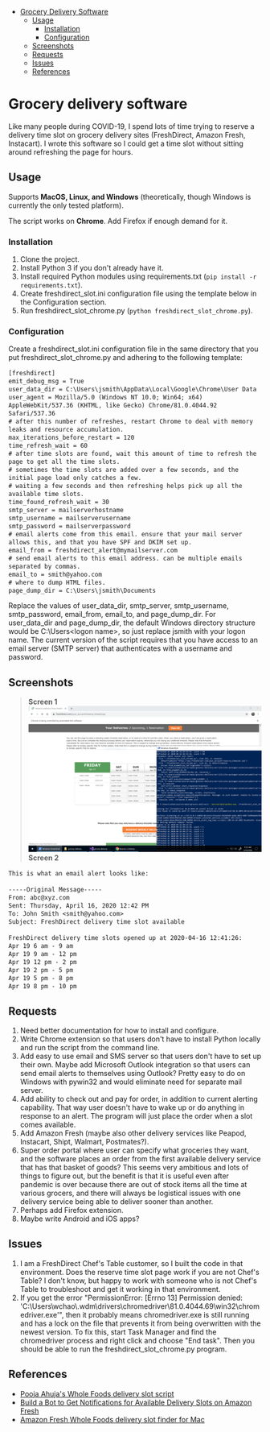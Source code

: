 - [Grocery Delivery Software](#grocery-delivery-software)
  * [Usage](#usage)
    + [Installation](#installation)
    + [Configuration](#configuration)
  * [Screenshots](#screenshots)
  * [Requests](#requests)
  * [Issues](#issues)
  * [References](#references)

# Grocery delivery software

Like many people during COVID-19, I spend lots of time trying to reserve a delivery time slot on grocery delivery sites (FreshDirect, Amazon Fresh, Instacart). I wrote this software so I could get a time slot without sitting around refreshing the page for hours.

## Usage

Supports **MacOS, Linux, and Windows** (theoretically, though Windows is currently the only tested platform).

The script works on **Chrome**. Add Firefox if enough demand for it.

### Installation

1. Clone the project.
2. Install Python 3 if you don't already have it.
3. Install required Python modules using requirements.txt (```pip install -r requirements.txt```).
4. Create freshdirect_slot.ini configuration file using the template below in the Configuration section.
5. Run freshdirect_slot_chrome.py (```python freshdirect_slot_chrome.py```).

### Configuration

Create a freshdirect_slot.ini configuration file in the same directory that you put freshdirect_slot_chrome.py and adhering to the following template:

```
[freshdirect]
emit_debug_msg = True
user_data_dir = C:\Users\jsmith\AppData\Local\Google\Chrome\User Data
user_agent = Mozilla/5.0 (Windows NT 10.0; Win64; x64) AppleWebKit/537.36 (KHTML, like Gecko) Chrome/81.0.4044.92 Safari/537.36
# after this number of refreshes, restart Chrome to deal with memory leaks and resource accumulation.
max_iterations_before_restart = 120
time_refresh_wait = 60
# after time slots are found, wait this amount of time to refresh the page to get all the time slots.
# sometimes the time slots are added over a few seconds, and the initial page load only catches a few.
# waiting a few seconds and then refreshing helps pick up all the available time slots.
time_found_refresh_wait = 30
smtp_server = mailserverhostname
smtp_username = mailserverusername
smtp_password = mailserverpassword
# email alerts come from this email. ensure that your mail server allows this, and that you have SPF and DKIM set up.
email_from = freshdirect_alert@mymailserver.com
# send email alerts to this email address. can be multiple emails separated by commas.
email_to = smith@yahoo.com
# where to dump HTML files. 
page_dump_dir = C:\Users\jsmith\Documents
```

Replace the values of user_data_dir, smtp_server, smtp_username, smtp_password, email_from, email_to, and page_dump_dir. For user_data_dir and page_dump_dir, the default Windows directory structure would be C:\Users\<logon name>, so just replace jsmith with your logon name. The current version of the script requires that you have access to an email server (SMTP server) that authenticates with a username and password.

## Screenshots

> __Screen 1__
![FreshDirect Chrome in action](https://github.com/wchao/grocery-delivery/blob/master/doc/img/freshdirect_slot_chrome_in_action.png)
> __Screen 2__
```
This is what an email alert looks like:

-----Original Message-----
From: abc@xyz.com
Sent: Thursday, April 16, 2020 12:42 PM
To: John Smith <smith@yahoo.com>
Subject: FreshDirect delivery time slot available

FreshDirect delivery time slots opened up at 2020-04-16 12:41:26:
Apr 19 6 am - 9 am
Apr 19 9 am - 12 pm
Apr 19 12 pm - 2 pm
Apr 19 2 pm - 5 pm
Apr 19 5 pm - 8 pm
Apr 19 8 pm - 10 pm
```

## Requests

1. Need better documentation for how to install and configure.
2. Write Chrome extension so that users don't have to install Python locally and run the script from the command line.
3. Add easy to use email and SMS server so that users don't have to set up their own. Maybe add Microsoft Outlook integration so that users can send email alerts to themselves using Outlook? Pretty easy to do on Windows with pywin32 and would eliminate need for separate mail server.
4. Add ability to check out and pay for order, in addition to current alerting capability. That way user doesn't have to wake up or do anything in response to an alert. The program will just place the order when a slot comes available.
5. Add Amazon Fresh (maybe also other delivery services like Peapod, Instacart, Shipt, Walmart, Postmates?).
6. Super order portal where user can specify what groceries they want, and the software places an order from the first available delivery service that has that basket of goods? This seems very ambitious and lots of things to figure out, but the benefit is that it is useful even after pandemic is over because there are out of stock items all the time at various grocers, and there will always be logistical issues with one delivery service being able to deliver sooner than another.
7. Perhaps add Firefox extension.
8. Maybe write Android and iOS apps?

## Issues

1. I am a FreshDirect Chef's Table customer, so I built the code in that environment. Does the reserve time slot page work if you are not Chef's Table? I don't know, but happy to work with someone who is not Chef's Table to troubleshoot and get it working in that environment.
2. If you get the error "PermissionError: [Errno 13] Permission denied: 'C:\\Users\\wchao\\.wdm\\drivers\\chromedriver\\81.0.4044.69\\win32\\chromedriver.exe'", then it probably means chromedriver.exe is still running and has a lock on the file that prevents it from being overwritten with the newest version. To fix this, start Task Manager and find the chromedriver process and right click and choose "End task". Then you should be able to run the freshdirect_slot_chrome.py program.

## References

* [Pooja Ahuja's Whole Foods delivery slot script](https://github.com/pcomputo/Whole-Foods-Delivery-Slot)
* [Build a Bot to Get Notifications for Available Delivery Slots on Amazon Fresh](https://medium.com/better-programming/build-amazonfresh-delivery-slot-alerts-c9e12a429e23)
* [Amazon Fresh Whole Foods delivery slot finder for Mac](https://github.com/ahertel/Amazon-Fresh-Whole-Foods-delivery-slot-finder)
